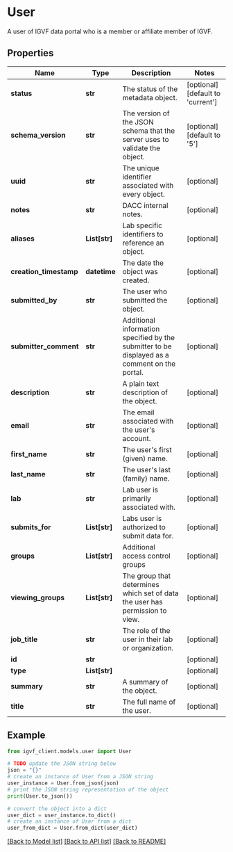 # User

A user of IGVF data portal who is a member or affiliate member of IGVF.

## Properties

Name | Type | Description | Notes
------------ | ------------- | ------------- | -------------
**status** | **str** | The status of the metadata object. | [optional] [default to 'current']
**schema_version** | **str** | The version of the JSON schema that the server uses to validate the object. | [optional] [default to '5']
**uuid** | **str** | The unique identifier associated with every object. | [optional] 
**notes** | **str** | DACC internal notes. | [optional] 
**aliases** | **List[str]** | Lab specific identifiers to reference an object. | [optional] 
**creation_timestamp** | **datetime** | The date the object was created. | [optional] 
**submitted_by** | **str** | The user who submitted the object. | [optional] 
**submitter_comment** | **str** | Additional information specified by the submitter to be displayed as a comment on the portal. | [optional] 
**description** | **str** | A plain text description of the object. | [optional] 
**email** | **str** | The email associated with the user&#39;s account. | [optional] 
**first_name** | **str** | The user&#39;s first (given) name. | [optional] 
**last_name** | **str** | The user&#39;s last (family) name. | [optional] 
**lab** | **str** | Lab user is primarily associated with. | [optional] 
**submits_for** | **List[str]** | Labs user is authorized to submit data for. | [optional] 
**groups** | **List[str]** | Additional access control groups | [optional] 
**viewing_groups** | **List[str]** | The group that determines which set of data the user has permission to view. | [optional] 
**job_title** | **str** | The role of the user in their lab or organization. | [optional] 
**id** | **str** |  | [optional] 
**type** | **List[str]** |  | [optional] 
**summary** | **str** | A summary of the object. | [optional] 
**title** | **str** | The full name of the user. | [optional] 

## Example

```python
from igvf_client.models.user import User

# TODO update the JSON string below
json = "{}"
# create an instance of User from a JSON string
user_instance = User.from_json(json)
# print the JSON string representation of the object
print(User.to_json())

# convert the object into a dict
user_dict = user_instance.to_dict()
# create an instance of User from a dict
user_from_dict = User.from_dict(user_dict)
```
[[Back to Model list]](../README.md#documentation-for-models) [[Back to API list]](../README.md#documentation-for-api-endpoints) [[Back to README]](../README.md)


